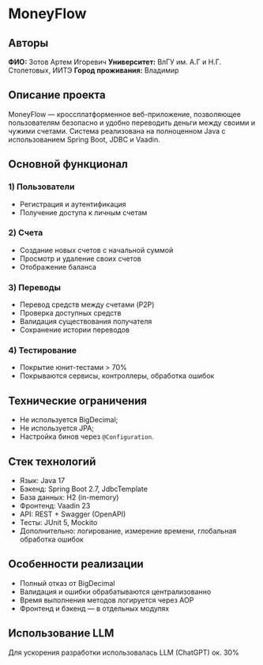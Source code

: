 # MoneyFlow

## Авторы
**ФИО:** Зотов Артем Игоревич
**Университет:** ВлГУ им. А.Г и Н.Г. Столетовых, ИИТЭ
**Город проживания:** Владимир

## Описание проекта

MoneyFlow — кроссплатформенное веб-приложение, позволяющее пользователям безопасно и удобно переводить деньги между своими и чужими счетами. Система реализована на полноценном Java с использованием Spring Boot, JDBC и Vaadin.

## Основной функционал

### 1) Пользователи
- Регистрация и аутентификация
- Получение доступа к личным счетам
### 2) Счета
- Создание новых счетов с начальной суммой
- Просмотр и удаление своих счетов
- Отображение баланса
### 3) Переводы
- Перевод средств между счетами (P2P)
- Проверка доступных средств
- Валидация существования получателя
- Сохранение истории переводов
### 4) Тестирование
- Покрытие юнит-тестами > 70%
- Покрываются сервисы, контроллеры, обработка ошибок

## Технические ограничения
- Не используется BigDecimal;
- Не используется JPA;
- Настройка бинов через `@Configuration`.

## Стек технологий
- Язык: Java 17
- Бэкенд: Spring Boot 2.7, JdbcTemplate
- База данных: H2 (in-memory)
- Фронтенд: Vaadin 23
- API: REST + Swagger (OpenAPI)
- Тесты: JUnit 5, Mockito
- Дополнительно: логирование, измерение времени, глобальная обработка ошибок

## Особенности реализации
- Полный отказ от BigDecimal
- Валидация и ошибки обрабатываются централизованно
- Время выполнения методов логируется через AOP
- Фронтенд и бэкенд — в отдельных модулях

## Использование LLM
Для ускорения разработки использовалась LLM (ChatGPT) ок. 30%
